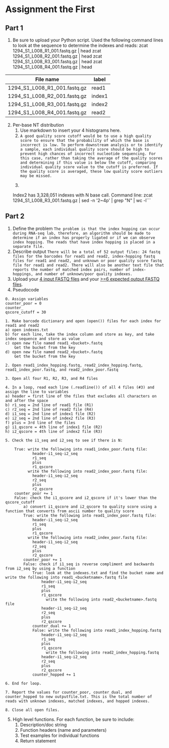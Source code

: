 # Assignment the First

## Part 1
1. Be sure to upload your Python script.
Used the following command lines to look at the sequence to determine the indexes and reads:
zcat 1294_S1_L008_R1_001.fastq.gz | head
zcat 1294_S1_L008_R2_001.fastq.gz | head
zcat 1294_S1_L008_R3_001.fastq.gz | head
zcat 1294_S1_L008_R4_001.fastq.gz | head

| File name | label |
|---|---|
| 1294_S1_L008_R1_001.fastq.gz | read1 |
| 1294_S1_L008_R2_001.fastq.gz | index1 |
| 1294_S1_L008_R3_001.fastq.gz | index2 |
| 1294_S1_L008_R4_001.fastq.gz | read2 |

2. Per-base NT distribution
    1. Use markdown to insert your 4 histograms here.
    2. ```A good quality score cutoff would be to use a high quality score to ensure that the probability of which the base is incorrect is low. To perform downstream analysis or to identify a sample, each individual quality score should be high to prevent high chances of incorrect nucleotide sequencing. For this case, rather than taking the average of the quality scores and determining if this value is below the cutoff, comparing individual quality score value to the cutoff is preferred. If the quality score is averaged, these low quality score outliers may be missed.```
    3. ```Index1 has 3,976,613 indexes with N base call. Command line: zcat 1294_S1_L008_R2_001.fastq.gz | sed -n '2~4p' | grep "N" | wc -l
    Index2 has 3,328,051 indexes with N base call. Command line: zcat 1294_S1_L008_R3_001.fastq.gz |
 sed -n '2~4p' | grep "N" | wc -l```
    
## Part 2
1. Define the problem
```The problem is that the index hopping can occur during RNA-seq lab, therefore, an algorithm should be made to determine if an index has properly ligated or if we can observe index hopping. The reads that have index hopping is placed in a separate file.```
2. Describe output
```There will be a total of 52 output files: 24 fastq files for the barcodes for read1 and read2, index-hopping fastq files for read1 and read2, and unknown or poor quality score fastq file for read1 and read2. There will also be another text file that reports the number of matched index pairs, number of index-hoppings, and number of unknown/poor quality indexes.```
3. Upload your [4 input FASTQ files](../TEST-input_FASTQ) and your [>=6 expected output FASTQ files](../TEST-output_FASTQ).
4. Pseudocode
```
0. Assign variables
counter_poor = 0
counter_
qscore_cutoff = 30

1. Make barcode dictionary and open (open()) files for each index for read1 and read2
a) open indexes.txt
b) for each line, take the index column and store as key, and take index sequence and store as value
c) open new file named read1_<bucket>.fastq
    Get the bucket from the key
d) open new file named read2_<bucket>.fastq
    Get the bucket from the key

2. Open read1_index_hopping.fastq, read2_index_hopping.fastq, read1_index_poor.fastq, and read2_index_poor.fastq

3. Open all four R1, R2, R3, and R4 files

4. In a loop, read each line (.readline()) of all 4 files (#3) and assign the line to variables
a) header = first line of the files that excludes all characters on and after the space
b) r1_seq = 2nd line of read1 file (R1)
c) r2_seq = 2nd line of read2 file (R4)
d) i1_seq = 2nd line of index1 file (R2)
e) i2_seq = 2nd line of index2 file (R3)
f) plus = 3rd line of the files
g) i1_qscore = 4th line of index1 file (R2)
h) i2_qscore = 4th line of index2 file (R3)

5. Check the i1_seq and i2_seq to see if there is N:
    
    True: write the following into read1_index_poor.fastq file:
            header-i1_seq-i2_seq
            r1_seq
            plus
            r1_qscore
          write the following into read2_index_poor.fastq file:
            header-i1_seq-i2_seq
            r2_seq
            plus
            r2_qscore
    counter_poor += 1
    False: check the i1_qscore and i2_qscore if it's lower than the qscore_cutoff
        a) convert i1_qscore and i2_qscore to quality score using a function that converts from ascii number to quality score
        True: write the following into read1_index_poor.fastq file:
            header-i1_seq-i2_seq
            r1_seq
            plus
            r1_qscore
          write the following into read2_index_poor.fastq file:
            header-i1_seq-i2_seq
            r2_seq
            plus
            r2_qscore
        counter_poor += 1
        False: check if i1_seq is reverse compliment and backwards from i2_seq by using a function
            True: look at the indexes.txt and find the bucket name and write the following into read1_<bucketname>.fastq file
                header-i1_seq-i2_seq
                r1_seq
                plus
                r1_qscore
                  write the following into read2_<bucketname>.fastq file
                header-i1_seq-i2_seq
                r2_seq
                plus
                r2_qscore
            counter_dual += 1
            False: write the following into read1_index_hopping.fastq
                header-i1_seq-i2_seq
                r1_seq
                plus
                r1_qscore
                  write the following into read2_index_hopping.fastq
                header-i1_seq-i2_seq
                r2_seq
                plus
                r2_qscore
            counter_hopped += 1

6. End for loop.

7. Report the values for counter_poor, counter_dual, and counter_hopped to new outputfile.txt. This is the total number of reads with unknown indexes, matched indexes, and hopped indexes.

8. Close all open files.
```
5. High level functions. For each function, be sure to include:
    1. Description/doc string
    2. Function headers (name and parameters)
    3. Test examples for individual functions
    4. Return statement
